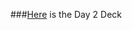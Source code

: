###[Here](https://docs.google.com/presentation/d/12UUR25OZ7OX5KROlIlgoiykaq7Za-9Ztn-BsXjtxCdA/edit?usp=sharing) is the Day 2 Deck